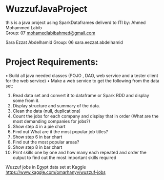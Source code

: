 # WuzzufJavaProject

this is a java project using SparkDataframes deliverd to ITI by:
Ahmed Mohammed Labib  
  Group: 07 
  mohamedlabibahmed@gmail.com
  
Sara Ezzat Abdelhamid 
  Group: 06
  sara.eezzat.abdelhamid
 
 Project Requirements:
 ======================
 • Build all java needed classes (POJO , DAO, web service and a tester client for the web service)
• Make a web service to get the following from the data set:

1. Read data set and convert it to dataframe or Spark RDD and display some from it.
2. Display structure and summary of the data.
3. Clean the data (null, duplications)
4. Count the jobs for each company and display that in order (What are the most demanding companies for jobs?)
5. Show step 4 in a pie chart 
6. Find out What are it the most popular job titles? 
7. Show step 6 in bar chart 
8. Find out the most popular areas?
9. Show step 8 in bar chart 
10. Print skills one by one and how many each repeated and order the output to find out the most important skills required

Wuzzuf jobs in Egypt data set at Kaggle
https://www.kaggle.com/omarhanyy/wuzzuf-jobs
